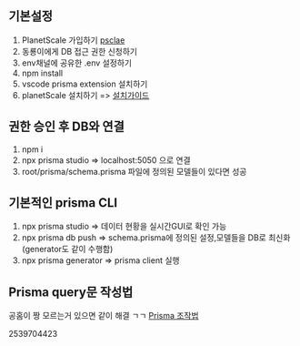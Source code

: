 ## 기본설정

1. PlanetScale 가입하기 [psclae](https://planetscale.com/)
2. 동룡이에게 DB 접근 권한 신청하기
3. env채널에 공유한 .env 설정하기
4. npm install
5. vscode prisma extension 설치하기
6. planetScale 설치하기 => [설치가이드](https://chs-world.tistory.com/40)

## 권한 승인 후 DB와 연결

1. npm i
2. npx prisma studio => localhost:5050 으로 연결
3. root/prisma/schema.prisma 파일에 정의된 모델들이 있다면 성공

## 기본적인 prisma CLI

1. npx prisma studio => 데이터 현황을 실시간GUI로 확인 가능
2. npx prisma db push
   => schema.prisma에 정의된 설정,모델들을 DB로 최신화(generator도 같이 수행함)
3. npx prisma generator
   => prisma client 실행

## Prisma query문 작성법

공홈이 짱 모르는거 있으면 같이 해결 ㄱㄱ
[Prisma 조작법](https://www.prisma.io/docs/concepts/components/prisma-client/crud)

2539704423